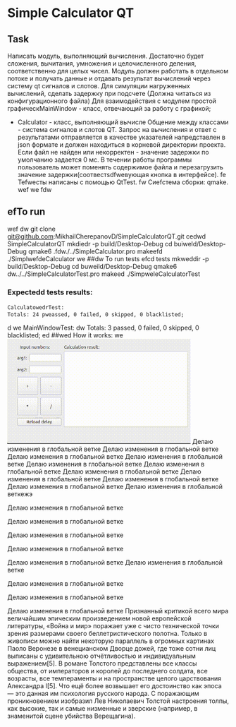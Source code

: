 # Simple Calculator QT
## Task

Написать модуль, выполняющий вычисления. Достаточно будет сложения, вычитания, умножения и целочисленного деления, соответственно для целых чисел.
Модуль должен работать в отдельном потоке и получать данные и отдавать результат вычислений через систему qt сигналов и слотов.
Для симуляции нагруженных вычислений, сделать задержку при подсчете (Должна читаться из конфигурационного файла)
Для взаимодействия с модулем простой графическMainWindow - класс, отвечающий за работу с графикой;
* Calculator - класс, выполняющий вычисле
Общение  между классами - система сигналов и слотов QT. 
Запрос на вычисления и ответ с результатами отправляется в качестве указателей
напредставлен в json формате и должен находиться в корневой директории проекта.
Если файл не найден или некорректен - значение задержки по умолчанию задается 0 мс.
В течении работы программы пользователь может поменять содержимое файла и
 перезагрузить значение задержки(соотвестsdfweвующая кнопка в интерфейсе).
fe
Теfweсты написаны с помощью QtTest.
fw
Сиefстема сборки: qmake.
wef
we
fdw
## efTo run
wef
   dw git clone git@github.com:MikhailCherepanovD/SimpleCalculatorQT.git
    cedwd SimpleCalculatorQT
    mkdiedr -p build/Desktop-Debug
    cd buiweld/Desktop-Debug
    qmake6 .fdw./../SimpleCalculator.pro
    makeefd
    ./SimplwefdeCalculator
we
##dw To run tests
    efcd tests
    mkweddir -p build/Desktop-Debug
    cd buweild/Desktop-Debug
    qmake6 dw../../SimpleCalculatorTest.pro
    makeed
    ./SimpweleCalculatorTest
### Expectedd tests results:
    CalculatowedrTest: 
    Totals: 24 pweassed, 0 failed, 0 skipped, 0 blacklisted;
d
 we   MainWindowTest:
   dw Totals: 3 passed, 0 failed, 0 skipped, 0 blacklisted;
ed
##wed How it works:
we
![dw](HowItWork.gif)
Делаю изменения в глобальной ветке
Делаю изменения в глобальной ветке
Делаю изменения в глобальной ветке
Делаю изменения в глобальной ветке
Делаю изменения в глобальной ветке
Делаю изменения в глобальной ветке
Делаю изменения в глобальной ветке
Делаю изменения в глобальной ветке
Делаю изменения в глобальной ветке
Делаю изменения в глобальной ветке
Делаю изменения в глобальной веткежэ

Делаю изменения в глобальной ветке

Делаю изменения в глобальной ветке

Делаю изменения в глобальной ветке

Делаю изменения в глобальной ветке


Делаю изменения в глобальной ветке
Делаю изменения в глобальной ветке

Делаю изменения в глобальной ветке

Делаю изменения в глобальной ветке

Делаю изменения в глобальной ветке
Признанный критикой всего мира величайшим эпическим произведением новой европейской литературы, «Война и мир» поражает уже с чисто технической точки зрения размерами своего беллетристического полотна. Только в живописи можно найти некоторую параллель в огромных картинах Паоло Веронезе в венецианском Дворце дожей, где тоже сотни лиц выписаны с удивительною отчётливостью и индивидуальным выражением[5]. В романе Толстого представлены все классы общества, от императоров и королей до последнего солдата, все возрасты, все темпераменты и на пространстве целого царствования Александра I[5]. Что ещё более возвышает его достоинство как эпоса — это данная им психология русского народа. С поражающим проникновением изобразил Лев Николаевич Толстой настроения толпы, как высокие, так и самые низменные и зверские (например, в знаменитой сцене убийства Верещагина).
